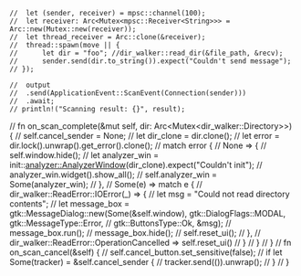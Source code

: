 

	// 	let (sender, receiver) = mpsc::channel(100);
	// 	let receiver: Arc<Mutex<mpsc::Receiver<String>>> = Arc::new(Mutex::new(receiver));
	// 	let thread_receiver = Arc::clone(&receiver);
	// 	thread::spawn(move || {
	// 		let dir = "foo"; //dir_walker::read_dir(&file_path, &recv);
	// 		sender.send(dir.to_string()).expect("Couldn't send message");
	// });
	
	// 	output
	// 	.send(ApplicationEvent::ScanEvent(Connection(sender)))
	// 	.await;
	// println!("Scanning result: {}", result);

// fn on_scan_complete(&mut self, dir: Arc<Mutex<dir_walker::Directory>>) {
// 	self.cancel_sender = None;
// 	let dir_clone = dir.clone();
// 	let error = dir.lock().unwrap().get_error().clone();
// 	match error {
// 			None => {
// 					self.window.hide();
// 					let analyzer_win = init::<analyzer::AnalyzerWindow>(dir_clone).expect("Couldn't init");
// 					analyzer_win.widget().show_all();
// 					self.analyzer_win = Some(analyzer_win);
// 			},
// 			Some(e) => match e {
// 					dir_walker::ReadError::IOError(_) => {
// 							let msg = "Could not read directory contents";
// 							let message_box = gtk::MessageDialog::new(Some(&self.window), gtk::DialogFlags::MODAL, gtk::MessageType::Error,
// 																												gtk::ButtonsType::Ok, &msg);
// 							message_box.run();
// 							message_box.hide();
// 							self.reset_ui();
// 					},
// 					dir_walker::ReadError::OperationCancelled => self.reset_ui()
// 			}
// 	}
// }
// fn on_scan_cancel(&self) {
// 	self.cancel_button.set_sensitive(false);
// 	if let Some(tracker) = &self.cancel_sender {
// 			tracker.send(()).unwrap();
// 	}
// }